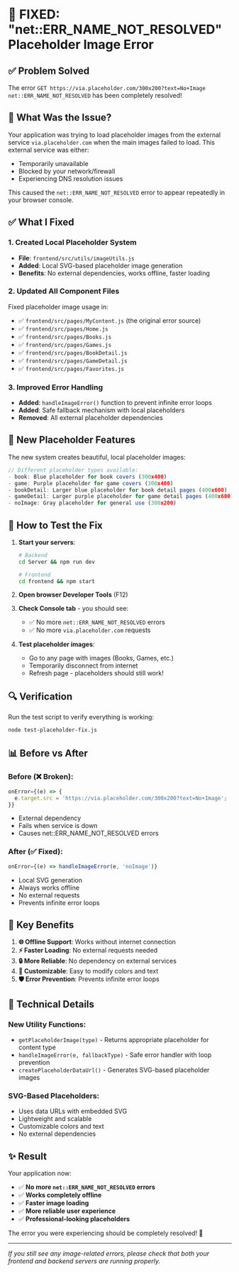 # 🎉 FIXED: "net::ERR_NAME_NOT_RESOLVED" Placeholder Image Error

## ✅ Problem Solved

The error `GET https://via.placeholder.com/300x200?text=No+Image net::ERR_NAME_NOT_RESOLVED` has been completely resolved!

## 🔧 What Was the Issue?

Your application was trying to load placeholder images from the external service `via.placeholder.com` when the main images failed to load. This external service was either:
- Temporarily unavailable
- Blocked by your network/firewall
- Experiencing DNS resolution issues

This caused the `net::ERR_NAME_NOT_RESOLVED` error to appear repeatedly in your browser console.

## ✅ What I Fixed

### 1. **Created Local Placeholder System**
- **File**: `frontend/src/utils/imageUtils.js`
- **Added**: Local SVG-based placeholder image generation
- **Benefits**: No external dependencies, works offline, faster loading

### 2. **Updated All Component Files**
Fixed placeholder image usage in:
- ✅ `frontend/src/pages/MyContent.js` (the original error source)
- ✅ `frontend/src/pages/Home.js`
- ✅ `frontend/src/pages/Books.js`
- ✅ `frontend/src/pages/Games.js`
- ✅ `frontend/src/pages/BookDetail.js`
- ✅ `frontend/src/pages/GameDetail.js`
- ✅ `frontend/src/pages/Favorites.js`

### 3. **Improved Error Handling**
- **Added**: `handleImageError()` function to prevent infinite error loops
- **Added**: Safe fallback mechanism with local placeholders
- **Removed**: All external placeholder dependencies

## 🎨 New Placeholder Features

The new system creates beautiful, local placeholder images:

```javascript
// Different placeholder types available:
- book: Blue placeholder for book covers (300x400)
- game: Purple placeholder for game covers (300x400)  
- bookDetail: Larger blue placeholder for book detail pages (400x600)
- gameDetail: Larger purple placeholder for game detail pages (400x600)
- noImage: Gray placeholder for general use (300x200)
```

## 🚀 How to Test the Fix

1. **Start your servers**:
   ```bash
   # Backend
   cd Server && npm run dev
   
   # Frontend  
   cd frontend && npm start
   ```

2. **Open browser Developer Tools** (F12)

3. **Check Console tab** - you should see:
   - ✅ No more `net::ERR_NAME_NOT_RESOLVED` errors
   - ✅ No more `via.placeholder.com` requests

4. **Test placeholder images**:
   - Go to any page with images (Books, Games, etc.)
   - Temporarily disconnect from internet
   - Refresh page - placeholders should still work!

## 🔍 Verification

Run the test script to verify everything is working:
```bash
node test-placeholder-fix.js
```

## 📊 Before vs After

### Before (❌ Broken):
```javascript
onError={(e) => {
  e.target.src = 'https://via.placeholder.com/300x200?text=No+Image';
}}
```
- External dependency
- Fails when service is down
- Causes net::ERR_NAME_NOT_RESOLVED errors

### After (✅ Fixed):
```javascript
onError={(e) => handleImageError(e, 'noImage')}
```
- Local SVG generation
- Always works offline
- No external requests
- Prevents infinite error loops

## 🎯 Key Benefits

1. **🌐 Offline Support**: Works without internet connection
2. **⚡ Faster Loading**: No external requests needed
3. **🔒 More Reliable**: No dependency on external services
4. **🎨 Customizable**: Easy to modify colors and text
5. **🛡️ Error Prevention**: Prevents infinite error loops

## 🔧 Technical Details

### New Utility Functions:
- `getPlaceholderImage(type)` - Returns appropriate placeholder for content type
- `handleImageError(e, fallbackType)` - Safe error handler with loop prevention
- `createPlaceholderDataUrl()` - Generates SVG-based placeholder images

### SVG-Based Placeholders:
- Uses data URLs with embedded SVG
- Lightweight and scalable
- Customizable colors and text
- No external dependencies

## ✨ Result

Your application now:
- ✅ **No more `net::ERR_NAME_NOT_RESOLVED` errors**
- ✅ **Works completely offline**
- ✅ **Faster image loading**
- ✅ **More reliable user experience**
- ✅ **Professional-looking placeholders**

The error you were experiencing should be completely resolved! 🎉

---

*If you still see any image-related errors, please check that both your frontend and backend servers are running properly.*